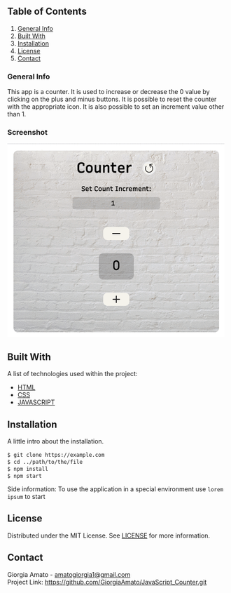 ## Table of Contents
1. [General Info](#general-info)
2. [Built With](#built-with)
3. [Installation](#installation)
5. [License](#license)
6. [Contact](#contact)


### General Info
This app is a counter. It is used to increase or decrease the 0 value by clicking on the plus and minus buttons.
It is possible to reset the counter with the appropriate icon.
It is also possible to set an increment value other than 1.

### Screenshot
![Image text](img/Countergif.gif)

## Built With
A list of technologies used within the project:
* [HTML](https://developer.mozilla.org/it/docs/Web/HTML)
* [CSS](https://developer.mozilla.org/it/docs/Web/CSS)
* [JAVASCRIPT](https://developer.mozilla.org/it/docs/Web/JavaScript)

## Installation
A little intro about the installation.
```
$ git clone https://example.com
$ cd ../path/to/the/file
$ npm install
$ npm start
```
Side information: To use the application in a special environment use ```lorem ipsum``` to start

## License
Distributed under the MIT License. See [LICENSE](https://github.com/GiorgiaAmato/JavaScript_Counter/blob/main/LICENSE) for more information.

## Contact
Giorgia Amato - amatogiorgia1@gmail.com <br>
Project Link: https://github.com/GiorgiaAmato/JavaScript_Counter.git
